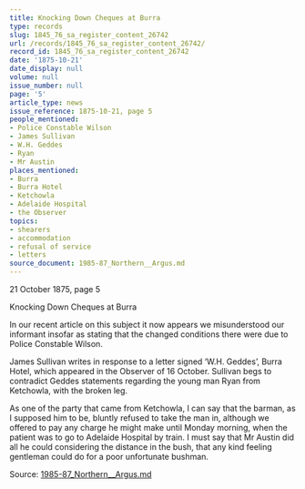 ```yaml
---
title: Knocking Down Cheques at Burra
type: records
slug: 1845_76_sa_register_content_26742
url: /records/1845_76_sa_register_content_26742/
record_id: 1845_76_sa_register_content_26742
date: '1875-10-21'
date_display: null
volume: null
issue_number: null
page: '5'
article_type: news
issue_reference: 1875-10-21, page 5
people_mentioned:
- Police Constable Wilson
- James Sullivan
- W.H. Geddes
- Ryan
- Mr Austin
places_mentioned:
- Burra
- Burra Hotel
- Ketchowla
- Adelaide Hospital
- the Observer
topics:
- shearers
- accommodation
- refusal of service
- letters
source_document: 1985-87_Northern__Argus.md
---
```


21 October 1875, page 5

Knocking Down Cheques at Burra

In our recent article on this subject it now appears we misunderstood our informant insofar as stating that the changed conditions there were due to Police Constable Wilson.

James Sullivan writes in response to a letter signed ‘W.H. Geddes’, Burra Hotel, which appeared in the Observer of 16 October.  Sullivan begs to contradict Geddes statements regarding the young man Ryan from Ketchowla, with the broken leg.

As one of the party that came from Ketchowla, I can say that the barman, as I supposed him to be, bluntly refused to take the man in, although we offered to pay any charge he might make until Monday morning, when the patient was to go to Adelaide Hospital by train.  I must say that Mr Austin did all he could considering the distance in the bush, that any kind feeling gentleman could do for a poor unfortunate bushman.

Source: [1985-87_Northern__Argus.md](/downloads/markdown/1985-87_Northern__Argus.md)
